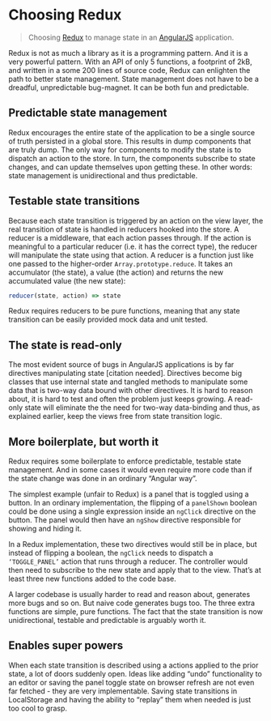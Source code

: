 # Choosing Redux

> Choosing [Redux](http://redux.js.org/) to manage state in an [AngularJS](https://angularjs.org/) application.

Redux is not as much a library as it is a programming pattern. And it is a very powerful pattern. With an API of only 5 functions, a footprint of 2kB, and written in a some 200 lines of source code, Redux can enlighten the path to better state management. State management does not have to be a dreadful, unpredictable bug-magnet. It can be both fun and predictable.

## Predictable state management

Redux encourages the entire state of the application to be a single source of truth persisted in a global store. This results in dump components that are truly dump. The only way for components to modify the state is to dispatch an action to the store. In turn, the components subscribe to state changes, and can update themselves upon getting these. In other words: state management is unidirectional and thus predictable. 

## Testable state transitions

Because each state transition is triggered by an action on the view layer, the real transition of state is handled in reducers hooked into the store. A reducer is a middleware, that each action passes through. If the action is meaningful to a particular reducer (i.e. it has the correct type), the reducer will manipulate the state using that action. A reducer is a function just like one passed to the higher-order `Array.prototype.reduce`. It takes an accumulator (the state), a value (the action) and returns the new accumulated value (the new state):

```js
reducer(state, action) => state
```

Redux requires reducers to be pure functions, meaning that any state transition can be easily provided mock data and unit tested.

## The state is read-only

The most evident source of bugs in AngularJS applications is by far directives manipulating state [citation needed]. Directives become big classes that use internal state and tangled methods to manipulate some data that is two-way data bound with other directives. It is hard to reason about, it is hard to test and often the problem just keeps growing. A read-only state will eliminate the the need for two-way data-binding and thus, as explained earlier, keep the views free from state transition logic.

## More boilerplate, but worth it
Redux requires some boilerplate to enforce predictable, testable state management. And in some cases it would even require more code than if the state change was done in an ordinary “Angular way”. 

The simplest example (unfair to Redux) is a panel that is toggled using a button. In an ordinary implementation, the flipping of a `panelShown` boolean could be done using a single expression inside an `ngClick` directive on the button. The panel would then have an `ngShow` directive responsible for showing and hiding it. 

In a Redux implementation, these two directives would still be in place, but instead of flipping a boolean, the `ngClick` needs to dispatch a `‘TOGGLE_PANEL’` action that runs through a reducer. The controller would then need to subscribe to the new state and apply that to the view. That’s at least three new functions added to the code base.

A larger codebase is usually harder to read and reason about, generates more bugs and so on. But naive code generates bugs too. The three extra functions are simple, pure functions. The fact that the state transition is now unidirectional, testable and predictable is arguably worth it.

## Enables super powers
When each state transition is described using a actions applied to the prior state, a lot of doors suddenly open. Ideas like adding “undo” functionality to an editor or saving the panel toggle state on browser refresh are not even far fetched - they are very implementable. Saving state transitions in LocalStorage and having the ability to “replay” them when needed is just too cool to grasp.
